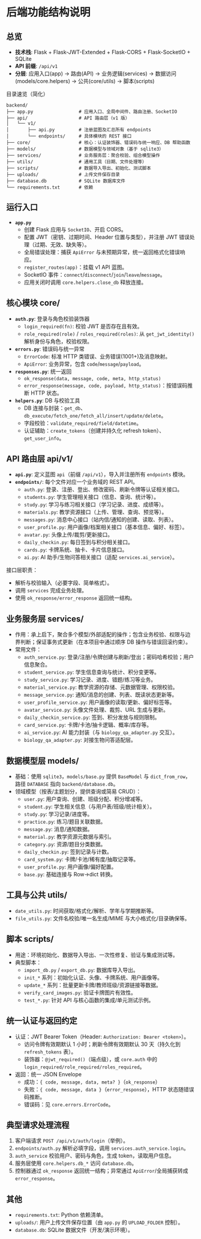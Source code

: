 # 后端功能结构说明

## 总览
- **技术栈**: Flask + Flask-JWT-Extended + Flask-CORS + Flask-SocketIO + SQLite
- **API 前缀**: `/api/v1`
- **分层**: 应用入口(app) → 路由(API) → 业务逻辑(services) → 数据访问(models/core.helpers) → 公共(core/utils) → 脚本(scripts)

目录速览（简化）
```
backend/
├── app.py                 # 应用入口、全局中间件、路由注册、SocketIO
├── api/                   # API 路由层（v1 版）
│   └── v1/
│       ├── api.py         # 注册蓝图及汇总所有 endpoints
│       └── endpoints/     # 具体模块的 REST 接口
├── core/                  # 核心：认证装饰器、错误码与统一响应、DB 帮助函数
├── models/                # 数据模型与领域对象（基于 sqlite3）
├── services/              # 业务服务层：聚合校验、组合模型操作
├── utils/                 # 通用工具（日期、文件处理等）
├── scripts/               # 数据导入导出、初始化、测试脚本
├── uploads/               # 上传文件保存目录
├── database.db            # SQLite 数据库文件
└── requirements.txt       # 依赖
```

## 运行入口
- **`app.py`**
  - 创建 Flask 应用与 `SocketIO`、开启 CORS。
  - 配置 JWT（密钥、过期时间、Header 位置与类型），并注册 JWT 错误处理（过期、无效、缺失等）。
  - 全局错误处理：捕获 `ApiError` 与未预期异常，统一返回格式化错误响应。
  - `register_routes(app)`：挂载 v1 API 蓝图。
  - SocketIO 事件：`connect`/`disconnect`/`join`/`leave`/`message`。
  - 应用关闭时调用 `core.helpers.close_db` 释放连接。

## 核心模块 core/
- **`auth.py`**: 登录与角色校验装饰器
  - `login_required(fn)`: 校验 JWT 是否存在且有效。
  - `role_required(role)` / `roles_required(roles)`: 从 `get_jwt_identity()` 解析身份与角色，校验权限。
- **`errors.py`**: 错误码与统一异常
  - `ErrorCode`: 标准 HTTP 类错误、业务错误(1001+)及消息映射。
  - `ApiError`: 业务异常，包含 `code`/`message`/`payload`。
- **`responses.py`**: 统一返回
  - `ok_response(data, message, code, meta, http_status)`
  - `error_response(message, code, payload, http_status)`：按错误码推断 HTTP 状态。
- **`helpers.py`**: DB 与校验工具
  - DB 连接与封装：`get_db`、`db_execute/fetch_one/fetch_all/insert/update/delete`。
  - 字段校验：`validate_required/field/datetime`。
  - 认证辅助：`create_tokens`（创建并持久化 refresh token）、`get_user_info`。

## API 路由层 api/v1/
- **`api.py`**: 定义蓝图 `api`（前缀 `/api/v1`），导入并注册所有 `endpoints` 模块。
- **`endpoints/`**: 每个文件对应一个业务域的 REST API。
  - `auth.py`: 登录、注册、登出、修改密码、刷新令牌等认证相关接口。
  - `students.py`: 学生管理相关接口（信息、查询、统计等）。
  - `study.py`: 学习与练习相关接口（学习记录、进度、成绩等）。
  - `materials.py`: 教学资源接口（上传、管理、查询、预览等）。
  - `messages.py`: 消息中心接口（站内信/通知的创建、读取、列表）。
  - `user_profile.py`: 用户画像/档案相关接口（基本信息、偏好、标签）。
  - `avatar.py`: 头像上传/裁剪/更新接口。
  - `daily_checkin.py`: 每日签到与积分相关接口。
  - `cards.py`: 卡牌系统、抽卡、卡片信息接口。
  - `ai.py`: AI 助手/生物问答相关接口（适配 `services.ai_service`）。

接口层职责：
- 解析与校验输入（必要字段、简单格式）。
- 调用 `services` 完成业务处理。
- 使用 `ok_response/error_response` 返回统一结构。

## 业务服务层 services/
- 作用：承上启下，聚合多个模型/外部适配的操作；包含业务校验、权限与边界判断；保证事务式更新（在本项目中通过顺序 DB 操作与错误回滚约束）。
- 常用文件：
  - `auth_service.py`: 登录/注册/令牌创建与刷新/登出；密码哈希校验；用户信息聚合。
  - `student_service.py`: 学生信息查询与统计、积分变更等。
  - `study_service.py`: 学习记录、进度、错题/练习等业务。
  - `material_service.py`: 教学资源的存储、元数据管理、权限校验。
  - `message_service.py`: 通知/消息的创建、列表、既读状态更新等。
  - `user_profile_service.py`: 用户画像的读取/更新、偏好标签等。
  - `avatar_service.py`: 头像文件处理、裁剪、URL 生成与更新。
  - `daily_checkin_service.py`: 签到、积分发放与规则限制。
  - `card_service.py`: 卡牌/卡池/抽卡逻辑、概率/库存等。
  - `ai_service.py`: AI 能力封装（与 `biology_qa_adapter.py` 交互）。
  - `biology_qa_adapter.py`: 对接生物问答适配层。

## 数据模型层 models/
- 基础：使用 `sqlite3`，`models/base.py` 提供 `BaseModel` 与 `dict_from_row`，路径 `DATABASE` 指向 `backend/database.db`。
- 领域模型（按表/主题划分，提供查询或简易 CRUD）：
  - `user.py`: 用户查询、创建、班级分配、积分增减等。
  - `student.py`: 学生相关信息（与用户表/班级/统计相关）。
  - `study.py`: 学习记录/进度等。
  - `practice.py`: 练习/题目关联数据。
  - `message.py`: 消息/通知数据。
  - `material.py`: 教学资源元数据与索引。
  - `category.py`: 资源/题目分类数据。
  - `daily_checkin.py`: 签到记录与计数。
  - `card_system.py`: 卡牌/卡池/稀有度/抽取记录等。
  - `user_profile.py`: 用户画像/偏好配置。
  - `base.py`: 基础连接与 Row→dict 转换。

## 工具与公共 utils/
- `date_utils.py`: 时间获取/格式化/解析、学年与学期推断等。
- `file_utils.py`: 文件名校验/唯一名生成/MIME 与大小格式化/目录确保等。

## 脚本 scripts/
- 用途：环境初始化、数据导入导出、一次性修复、验证与集成测试等。
- 典型脚本：
  - `import_db.py` / `export_db.py`: 数据库导入导出。
  - `init_*` 系列：初始化认证、头像、卡牌系统、用户画像等。
  - `update_*` 系列：批量更新卡牌/教师班级/资源链接等数据。
  - `verify_card_images.py`: 验证卡牌图片有效性。
  - `test_*.py`: 针对 API 与核心函数的集成/单元测试示例。

## 统一认证与返回约定
- 认证：JWT Bearer Token（Header: `Authorization: Bearer <token>`）。
  - 访问令牌有效期默认 1 小时；刷新令牌有效期默认 30 天（持久化到 `refresh_tokens` 表）。
  - 装饰器：`@jwt_required()`（端点级），或 `core.auth` 中的 `login_required/role_required/roles_required`。
- 返回：统一 JSON Envelope
  - 成功：`{ code, message, data, meta? }`（`ok_response`）
  - 失败：`{ code, message, data }`（`error_response`），HTTP 状态随错误码推断。
  - 错误码：见 `core.errors.ErrorCode`。

## 典型请求处理流程
1. 客户端请求 `POST /api/v1/auth/login`（举例）。
2. `endpoints/auth.py` 解析必填字段，调用 `services.auth_service.login`。
3. `auth_service` 校验用户、密码与角色，生成 token，读取用户信息。
4. 服务层使用 `core.helpers.db_*` 访问 `database.db`。
5. 控制器通过 `ok_response` 返回统一结构；异常通过 `ApiError`/全局捕获转成 `error_response`。

## 其他
- `requirements.txt`: Python 依赖清单。
- `uploads/`: 用户上传文件保存位置（由 `app.py` 的 `UPLOAD_FOLDER` 控制）。
- `database.db`: SQLite 数据文件（开发/演示环境）。 